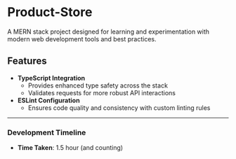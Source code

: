 # Product-Store

A MERN stack project designed for learning and experimentation with modern web development tools and best practices.

## Features

- **TypeScript Integration**
  - Provides enhanced type safety across the stack
  - Validates requests for more robust API interactions
- **ESLint Configuration**
  - Ensures code quality and consistency with custom linting rules

---

### Development Timeline

- **Time Taken**: 1.5 hour (and counting)
